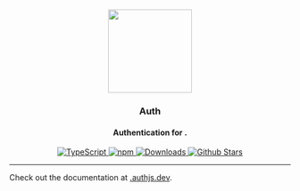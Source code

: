<p align="center">
   <br/>
   <a href="https://authjs.dev" target="_blank"><img width="150px" src="https://authjs.dev/img/logo/logo-sm.png" /></a>
   <h3 align="center"><framework-name> Auth</a></h3>
   <h4 align="center">Authentication for <framework-name>.</h4>
   <p align="center" style="align: center;">
      <a href="https://npm.im/next-auth">
        <img src="https://img.shields.io/badge/TypeScript-blue?style=flat-square" alt="TypeScript" />
      </a>
      <a href="https://npm.im/@auth/<framework-id>">
        <img alt="npm" src="https://img.shields.io/npm/v/@auth/<framework-id>?color=green&label=@auth/<framework-id>&style=flat-square">
      </a>
      <a href="https://www.npmtrends.com/@auth/<framework-id>">
        <img src="https://img.shields.io/npm/dm/@auth/<framework-id>?label=%20downloads&style=flat-square" alt="Downloads" />
      </a>
      <a href="https://github.com/nextauthjs/next-auth/stargazers">
        <img src="https://img.shields.io/github/stars/nextauthjs/next-auth?style=flat-square" alt="Github Stars" />
      </a>
   </p>
</p>

---

Check out the documentation at [<framework-id>.authjs.dev](https://<framework-id>.authjs.dev).
